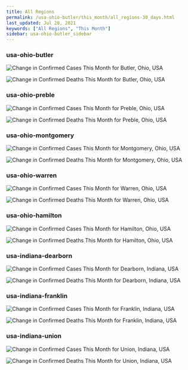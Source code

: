 ```yaml
---
title: All Regions
permalink: /usa-ohio-butler/this_month/all_regions-30_days.html
last_updated: Jul 28, 2021
keywords: ["All Regions", "This Month"]
sidebar: usa-ohio-butler_sidebar
---
```


<h3>usa-ohio-butler</h3>

![Change in Confirmed Cases This Month for Butler, Ohio, USA](/covid_tracker/images/graphs/usa-ohio-butler-delta_confirmed-30_days_graph.png)

![Change in Confirmed Deaths This Month for Butler, Ohio, USA](/covid_tracker/images/graphs/usa-ohio-butler-delta_deaths-30_days_graph.png)

<h3>usa-ohio-preble</h3>

![Change in Confirmed Cases This Month for Preble, Ohio, USA](/covid_tracker/images/graphs/usa-ohio-preble-delta_confirmed-30_days_graph.png)

![Change in Confirmed Deaths This Month for Preble, Ohio, USA](/covid_tracker/images/graphs/usa-ohio-preble-delta_deaths-30_days_graph.png)

<h3>usa-ohio-montgomery</h3>

![Change in Confirmed Cases This Month for Montgomery, Ohio, USA](/covid_tracker/images/graphs/usa-ohio-montgomery-delta_confirmed-30_days_graph.png)

![Change in Confirmed Deaths This Month for Montgomery, Ohio, USA](/covid_tracker/images/graphs/usa-ohio-montgomery-delta_deaths-30_days_graph.png)

<h3>usa-ohio-warren</h3>

![Change in Confirmed Cases This Month for Warren, Ohio, USA](/covid_tracker/images/graphs/usa-ohio-warren-delta_confirmed-30_days_graph.png)

![Change in Confirmed Deaths This Month for Warren, Ohio, USA](/covid_tracker/images/graphs/usa-ohio-warren-delta_deaths-30_days_graph.png)

<h3>usa-ohio-hamilton</h3>

![Change in Confirmed Cases This Month for Hamilton, Ohio, USA](/covid_tracker/images/graphs/usa-ohio-hamilton-delta_confirmed-30_days_graph.png)

![Change in Confirmed Deaths This Month for Hamilton, Ohio, USA](/covid_tracker/images/graphs/usa-ohio-hamilton-delta_deaths-30_days_graph.png)

<h3>usa-indiana-dearborn</h3>

![Change in Confirmed Cases This Month for Dearborn, Indiana, USA](/covid_tracker/images/graphs/usa-indiana-dearborn-delta_confirmed-30_days_graph.png)

![Change in Confirmed Deaths This Month for Dearborn, Indiana, USA](/covid_tracker/images/graphs/usa-indiana-dearborn-delta_deaths-30_days_graph.png)

<h3>usa-indiana-franklin</h3>

![Change in Confirmed Cases This Month for Franklin, Indiana, USA](/covid_tracker/images/graphs/usa-indiana-franklin-delta_confirmed-30_days_graph.png)

![Change in Confirmed Deaths This Month for Franklin, Indiana, USA](/covid_tracker/images/graphs/usa-indiana-franklin-delta_deaths-30_days_graph.png)

<h3>usa-indiana-union</h3>

![Change in Confirmed Cases This Month for Union, Indiana, USA](/covid_tracker/images/graphs/usa-indiana-union-delta_confirmed-30_days_graph.png)

![Change in Confirmed Deaths This Month for Union, Indiana, USA](/covid_tracker/images/graphs/usa-indiana-union-delta_deaths-30_days_graph.png)
